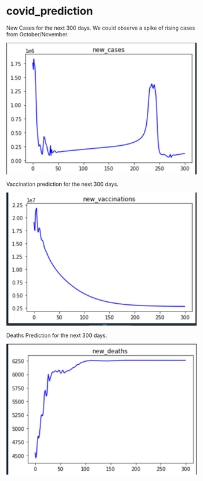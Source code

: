 # covid_prediction

New Cases for the next 300 days. We could observe a spike of rising cases from October/November.

![alt text](https://raw.githubusercontent.com/spaden/covid_prediction/main/new_cases_over_next_300days.png?raw=true)



Vaccination prediction for the next 300 days.

![alt text](https://raw.githubusercontent.com/spaden/covid_prediction/main/new_vaccinations_over_next_300days.png?raw=true)


Deaths Prediction for the next 300 days.

![alt text](https://raw.githubusercontent.com/spaden/covid_prediction/main/new_deaths_over_next_300days.png?raw=true)
